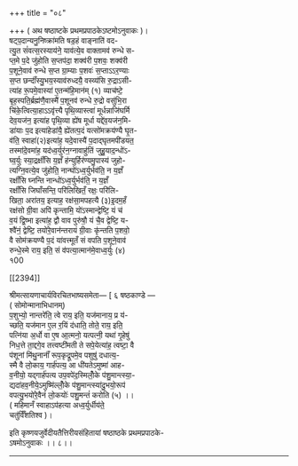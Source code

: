 +++
title = "०८"

+++
( अथ षष्ठाष्टके प्रथमप्रपाठकेऽष्टमोऽनुवाकः )।  
षट्प॒दान्यनु॒निष्क्रा॑मति षड॒हं वाङ्नाति॑ वद-  
त्यु॒त सं॑वत्स॒रस्याय॑ने॒ याव॑त्ये॒व वाक्तामव॑ रुन्धे स-  
प्त॒मे प॒दे जु॑होति स॒प्तप॑दा॒ शक्व॑री प॒शवः॒ शक्व॑री  
प॒शूने॒वाव॑ रुन्धे स॒प्त ग्रा॒म्याः प॒शवः॑ स॒प्ताऽऽर॒ण्याः  
स॒प्त छन्दाँ॑स्यु॒भय॒स्याव॑रुध्दयै॒ वस्व्य॑सि रु॒द्राऽसी-  
त्या॑ह रू॒पमे॒वास्या॑ ए॒तन्म॑हि॒मान॑म् (१) व्याच॑ष्टे॒  
बृह॒स्पति॒र्ब्रह्म॑णै॒वास्मै॑ प॒शूनव॑ रुन्धे रु॒द्रो वसु॑भि॒रा  
चि॑के॒त्वित्या॒हाऽऽवृ॑त्त्यै पृथि॒व्यास्त्वा॑ मूर्धन्नाजि॑घर्मि  
देव॒यज॑न॒ इत्या॑ह पृथि॒व्या ह्ये॑ष मूर्धा यद्दे॑व॒यज॑न॒मि-  
डा॑याः प॒द इत्या॑हेडा॑यै॒ ह्ये॑तत्प॒दं यत्सो॑मक्रय॑ण्यै घृ॒त-  
व॑ति॒ स्वाहा॑(२)इत्या॑ह॒ यदे॒वास्यै॑ प॒दाद्घृतमपी॑डयत॒  
तस्मा॑दे॒वमा॑ह॒ यद॑ध्व॒र्युर॑न॒ग्नावाहु॑तिं जुहु॒याद॒न्धो॑ऽ-  
घ्व॒र्युः स्या॒द्रक्षाँ॑सि य॒ज्ञँ ह॑न्युर्हिर॑ण्यमु॒पास्य॑ जुहो-  
त्यग्नि॒वत्ये॒व जु॑होति॒ नान्घो॑ऽध्व॒र्युर्भव॑ति॒ न य॒ज्ञँ  
रक्षाँ॑सि घ्नन्ति नान्धो॑ऽध्व॒र्युर्भव॑ति॒ न य॒ज्ञँ  
रक्षाँ॑सि जिघाँसन्ति॒ परि॑लिखितँ॒ रक्षः॒ परि॑लि-  
खिता॒ अरा॑तय॒ इत्याह॒ रक्ष॑सा॒मपहत्यै (३)इ॒दम॒हँ  
रक्ष॑सो ग्री॒वा अपि॑ कृन्तामि॒ यो॑ऽस्मान्द्वेष्टि॒ यं च॑  
व॒यं द्वि॒ष्भा इत्या॑ह॒ द्वौ वाव पुरु॑षौ॒ यं चै॒व द्वेष्टि॒ य-  
श्वै॑नं॒ द्वेष्टि॒ तयो॑रे॒वान॑न्तरायं ग्री॒वाः कृ॑न्तति प॒शवो॒  
वै सोम॑क्रयण्यै प॒दं या॑वत्त्मूतँ सं वपति प॒शूने॒वाव॑  
रुन्धे॒स्मे राय॒ इति॒ सं व॑पत्या॒त्मान॑मे॒वाध्व॒र्युः (४)  
१00

[[2394]]

श्रीमत्सायणाचार्यविरचितभाष्यसमेता— [ ६ षष्ठकाण्डे —  
( सोमोन्मानाभिधानम्)  
प॒शुभ्यो॒ नान्तरे॑ति॒ त्वे राय॒ इति॒ यज॑मानाय॒ प्र य॑-  
च्छति॒ यज॑मान ए॒ल र॒यिं द॑धाति॒ तोते॒ राय॒ इति॒  
पत्नि॑या अ॒र्धो वा ए॒ष आ॒त्मनो॒ यत्पत्नी॒ यथा॑ गृ॒हेषु॑  
निध॒त्ते ता॒द्दगे॒व तत्त्वष्टी॑मती ते सपे॒येत्या॑ह॒ त्वष्टा॒ वै  
प॑शूनां मि॑थु॒नानाँ॑ रूप॒कृद्रूपमे॒व पशुषु॑ दधात्य॒-  
स्मै वै लो॒काय॒ गार्ह॑पत्य॒ आ धी॑यतेऽमुष्मा॑ आह-  
व॒नीयो॒ यद्गार्ह॑पत्य उप॒वपे॑द॒स्मिलोँ॒के प॑शु॒मान्त्स्या॒-  
द्यदा॑हव॒नीये॒ऽमुष्मि॑ल्लोँ॒के प॑शु॒मान्त्स्या॑दु॒भयो॒रूप॑  
वपत्यु॒भयो॑रे॒वैनं॑ लो॒कयोः॑ पशु॒मन्तं॑ करोति (५) ।।  
( महिमानँ स्वाहाऽप॑हत्या अध्व॒र्युर्धीय॑ते॒  
चतु॑र्विँशतिश्व )।

इति कृष्णयजुर्वेदीयतैत्तिरीयसंहितायां षष्ठाष्ठके प्रथमप्रपाठके-  
ऽषमोऽनुवाकः ।। ८।।  
___________
